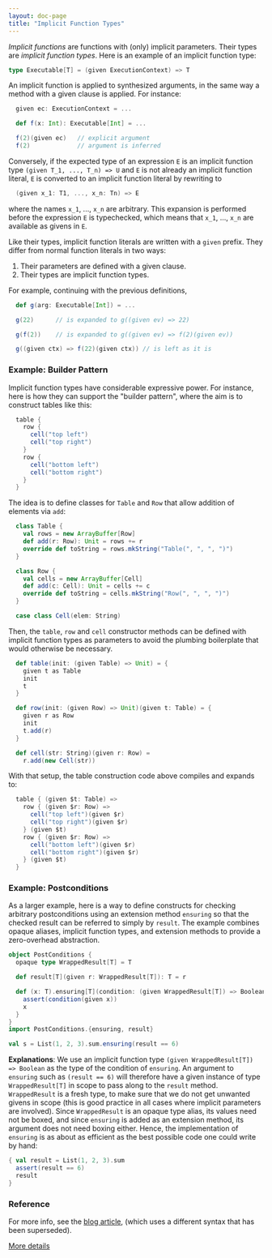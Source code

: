 ```yaml
---
layout: doc-page
title: "Implicit Function Types"
---
```


_Implicit functions_ are functions with (only) implicit parameters.
Their types are _implicit function types_. Here is an example of an implicit function type:

```scala
type Executable[T] = (given ExecutionContext) => T
```
An implicit function is applied to synthesized arguments, in
the same way a method with a given clause is applied. For instance:
```scala
  given ec: ExecutionContext = ...

  def f(x: Int): Executable[Int] = ...

  f(2)(given ec)   // explicit argument
  f(2)             // argument is inferred
```
Conversely, if the expected type of an expression `E` is an implicit function type
`(given T_1, ..., T_n) => U` and `E` is not already an
implicit function literal, `E` is converted to an implicit function literal by rewriting to
```scala
  (given x_1: T1, ..., x_n: Tn) => E
```
where the names `x_1`, ..., `x_n` are arbitrary. This expansion is performed
before the expression `E` is typechecked, which means that `x_1`, ..., `x_n`
are available as givens in `E`.

Like their types, implicit function literals are written with a `given` prefix. They differ from normal function literals in two ways:

 1. Their parameters are defined with a given clause.
 2. Their types are implicit function types.

For example, continuing with the previous definitions,
```scala
  def g(arg: Executable[Int]) = ...

  g(22)      // is expanded to g((given ev) => 22)

  g(f(2))    // is expanded to g((given ev) => f(2)(given ev))

  g((given ctx) => f(22)(given ctx)) // is left as it is
```
### Example: Builder Pattern

Implicit function types have considerable expressive power. For
instance, here is how they can support the "builder pattern", where
the aim is to construct tables like this:
```scala
  table {
    row {
      cell("top left")
      cell("top right")
    }
    row {
      cell("bottom left")
      cell("bottom right")
    }
  }
```
The idea is to define classes for `Table` and `Row` that allow
addition of elements via `add`:
```scala
  class Table {
    val rows = new ArrayBuffer[Row]
    def add(r: Row): Unit = rows += r
    override def toString = rows.mkString("Table(", ", ", ")")
  }

  class Row {
    val cells = new ArrayBuffer[Cell]
    def add(c: Cell): Unit = cells += c
    override def toString = cells.mkString("Row(", ", ", ")")
  }

  case class Cell(elem: String)
```
Then, the `table`, `row` and `cell` constructor methods can be defined
with implicit function types as parameters to avoid the plumbing boilerplate
that would otherwise be necessary.
```scala
  def table(init: (given Table) => Unit) = {
    given t as Table
    init
    t
  }

  def row(init: (given Row) => Unit)(given t: Table) = {
    given r as Row
    init
    t.add(r)
  }

  def cell(str: String)(given r: Row) =
    r.add(new Cell(str))
```
With that setup, the table construction code above compiles and expands to:
```scala
  table { (given $t: Table) =>
    row { (given $r: Row) =>
      cell("top left")(given $r)
      cell("top right")(given $r)
    } (given $t)
    row { (given $r: Row) =>
      cell("bottom left")(given $r)
      cell("bottom right")(given $r)
    } (given $t)
  }
```
### Example: Postconditions

As a larger example, here is a way to define constructs for checking arbitrary postconditions using an extension method `ensuring` so that the checked result can be referred to simply by `result`. The example combines opaque aliases, implicit function types, and extension methods to provide a zero-overhead abstraction.

```scala
object PostConditions {
  opaque type WrappedResult[T] = T

  def result[T](given r: WrappedResult[T]): T = r

  def (x: T).ensuring[T](condition: (given WrappedResult[T]) => Boolean): T = {
    assert(condition(given x))
    x
  }
}
import PostConditions.{ensuring, result}

val s = List(1, 2, 3).sum.ensuring(result == 6)
```
**Explanations**: We use an implicit function type `(given WrappedResult[T]) => Boolean`
as the type of the condition of `ensuring`. An argument to `ensuring` such as
`(result == 6)` will therefore have a given instance of type `WrappedResult[T]` in
scope to pass along to the `result` method. `WrappedResult` is a fresh type, to make sure
that we do not get unwanted givens in scope (this is good practice in all cases
where implicit parameters are involved). Since `WrappedResult` is an opaque type alias, its
values need not be boxed, and since `ensuring` is added as an extension method, its argument
does not need boxing either. Hence, the implementation of `ensuring` is as about as efficient
as the best possible code one could write by hand:

```scala
{ val result = List(1, 2, 3).sum
  assert(result == 6)
  result
}
```
### Reference

For more info, see the [blog article](https://www.scala-lang.org/blog/2016/12/07/implicit-function-types.html),
(which uses a different syntax that has been superseded).

[More details](./implicit-function-types-spec.md)
